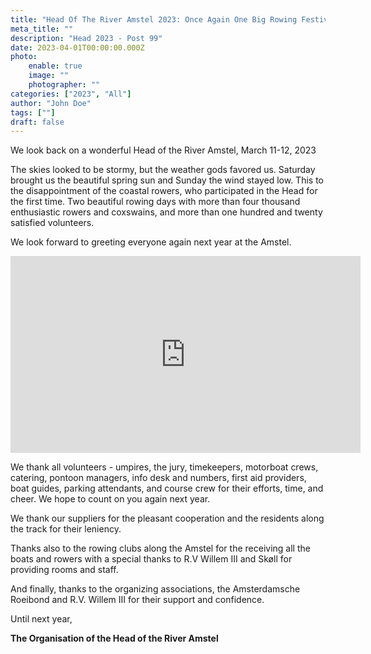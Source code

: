 ```yaml
---
title: "Head Of The River Amstel 2023: Once Again One Big Rowing Festival"
meta_title: ""
description: "Head 2023 - Post 99"
date: 2023-04-01T00:00:00.000Z
photo:
    enable: true
    image: ""
    photographer: ""
categories: ["2023", "All"]
author: "John Doe"
tags: [""]
draft: false
---
```

We look back on a wonderful Head of the River Amstel, March 11-12, 2023

The skies looked to be stormy, but the weather gods favored us. Saturday brought us the beautiful spring sun and Sunday the wind stayed low. This to the disappointment of the coastal rowers, who participated in the Head for the first time. Two beautiful rowing days with more than four thousand enthusiastic rowers and coxswains, and more than one hundred and twenty satisfied volunteers.

We look forward to greeting everyone again next year at the Amstel.

<iframe width="560" height="315" src="https://www.youtube-nocookie.com/embed/fuiWOfwAwmw" title="YouTube video player" frameborder="0" allow="accelerometer; autoplay; clipboard-write; encrypted-media; gyroscope; picture-in-picture; web-share" allowfullscreen></iframe>

We thank all volunteers - umpires, the jury, timekeepers, motorboat crews, catering, pontoon managers, info desk and numbers, first aid providers, boat guides, parking attendants, and course crew for their efforts, time, and cheer. We hope to count on you again next year.

We thank our suppliers for the pleasant cooperation and the residents along the track for their leniency.

Thanks also to the rowing clubs along the Amstel for the receiving all the boats and rowers with a special thanks to R.V Willem III and Skøll for providing rooms and staff.

And finally, thanks to the organizing associations, the Amsterdamsche Roeibond and R.V. Willem III for their support and confidence.


Until next year,

**The Organisation of the Head of the River Amstel**

 